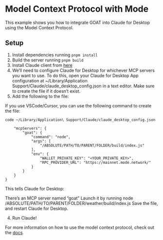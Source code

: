 # Model Context Protocol with Mode

This example shows you how to integrate GOAT into Claude for Desktop using the Model Context Protocol.

## Setup

1. Install dependencies running `pnpm install`
2. Build the server running `pnpm build`
3. Install Claude client from [here](https://claude.ai/download)
4. We’ll need to configure Claude for Desktop for whichever MCP servers you want to use. To do this, open your Claude for Desktop App configuration at ~/Library/Application Support/Claude/claude_desktop_config.json in a text editor. Make sure to create the file if it doesn’t exist.
5. Add the following to the file:

If you use VSCode/Cursor, you can use the following command to create the file:

```
code ~/Library/Application\ Support/Claude/claude_desktop_config.json
```

```json{
    "mcpServers": {
        "goat": {
            "command": "node",
            "args": [
                "/ABSOLUTE/PATH/TO/PARENT/FOLDER/build/index.js"
            ],
            "env": {
                "WALLET_PRIVATE_KEY": "<YOUR_PRIVATE_KEY>",
                "RPC_PROVIDER_URL": "https://mainnet.mode.network/"
            }
        }
    }
}
```

This tells Claude for Desktop:

There’s an MCP server named “goat”
Launch it by running node /ABSOLUTE/PATH/TO/PARENT/FOLDER/weather/build/index.js
Save the file, and restart Claude for Desktop.


4. Run Claude!

For more information on how to use the model context protocol, check out the [docs](https://modelcontextprotocol.io/quickstart/server).
